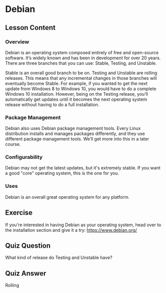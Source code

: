 # Debian

## Lesson Content

### Overview

Debian is an operating system composed entirely of free and open-source software. It’s widely known and has been in development for over 20 years. There are three branches that you can use: Stable, Testing, and Unstable.

Stable is an overall good branch to be on. Testing and Unstable are rolling releases. This means that any incremental changes in those branches will eventually become Stable. For example, if you wanted to get the next update from Windows 8 to Windows 10, you would have to do a complete Windows 10 installation. However, being on the Testing release, you’ll automatically get updates until it becomes the next operating system release without having to do a full installation.

### Package Management

Debian also uses Debian package management tools. Every Linux distribution installs and manages packages differently, and they use different package management tools. We’ll get more into this in a later course.

### Configurability

Debian may not get the latest updates, but it's extremely stable. If you want a good "core" operating system, this is the one for you.

### Uses

Debian is an overall great operating system for any platform.

## Exercise

If you're interested in having Debian as your operating system, head over to the installation section and give it a try: <https://www.debian.org/>

## Quiz Question

What kind of release do Testing and Unstable have?

## Quiz Answer

Rolling
